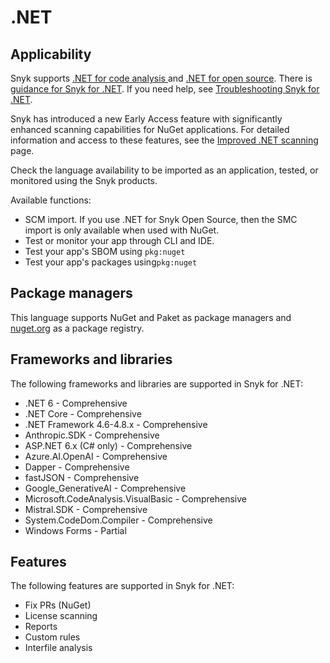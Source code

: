 # .NET

## Applicability

Snyk supports [.NET for code analysis ](.net-for-code-analysis.md)and [.NET for open source](.net-for-open-source.md). There is [guidance for Snyk for .NET](guidance-for-snyk-for-.net.md). If you need help, see [Troubleshooting Snyk for .NET](troubleshooting-snyk-for-.net.md).

Snyk has introduced a new Early Access feature with significantly enhanced scanning capabilities for NuGet applications. For detailed information and access to these features, see the [Improved .NET scanning](improved-.net-scanning.md) page.&#x20;

Check the language availability to be imported as an application, tested, or monitored using the Snyk products.&#x20;

Available functions:

* SCM import. If you use .NET for Snyk Open Source, then the SMC import is only available when used with NuGet.
* Test or monitor your app through CLI and IDE.
* Test your app's SBOM using `pkg:nuget`&#x20;
* Test your app's packages using`pkg:nuget`

## Package managers

This language supports NuGet and Paket as package managers and [nuget.org](https://www.nuget.org/) as a package registry.

## Frameworks and libraries

The following frameworks and libraries are supported in Snyk for .NET:&#x20;

* .NET 6 - Comprehensive&#x20;
* .NET Core - Comprehensive&#x20;
* .NET Framework 4.6-4.8.x - Comprehensive&#x20;
* Anthropic.SDK - Comprehensive&#x20;
* ASP.NET 6.x (C# only) - Comprehensive&#x20;
* Azure.AI.OpenAI - Comprehensive&#x20;
* Dapper - Comprehensive&#x20;
* fastJSON - Comprehensive&#x20;
* Google\_GenerativeAI - Comprehensive&#x20;
* Microsoft.CodeAnalysis.VisualBasic - Comprehensive&#x20;
* Mistral.SDK - Comprehensive&#x20;
* System.CodeDom.Compiler - Comprehensive&#x20;
* Windows Forms - Partial

## Features

The following features are supported in Snyk for .NET:

* Fix PRs (NuGet)&#x20;
* License scanning&#x20;
* Reports
* Custom rules&#x20;
* Interfile analysis

